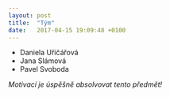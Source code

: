 ```yaml
---
layout: post
title:  "Tým"
date:   2017-04-15 19:09:48 +0100
---
```


- Daniela Uřičářová
- Jana Slámová
- Pavel Svoboda

*Motivací je úspěšně absolvovat tento předmět!*
